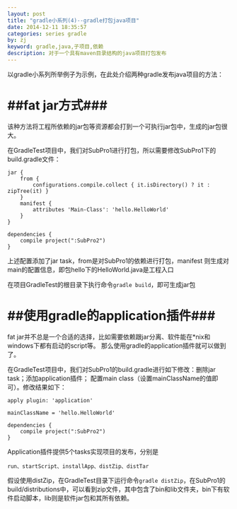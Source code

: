 ```yaml
---
layout: post
title: "gradle小系列(4)--gradle打包java项目"
date: 2014-12-11 18:35:57
categories: series gradle
by: zj
keyword: gradle,java,子项目,依赖
description: 对于一个具有maven目录结构的java项目打包发布
---
```

以gradle小系列所举例子为示例，在此处介绍两种gradle发布java项目的方法：

# ##fat jar方式###

该种方法将工程所依赖的jar包等资源都会打到一个可执行jar包中，生成的jar包很大。

在GradleTest项目中，我们对SubPro1进行打包，所以需要修改SubPro1下的build.gradle文件：
	
	jar {
		from { 
			configurations.compile.collect { it.isDirectory() ? it : zipTree(it) } 
		}
		manifest {
			attributes 'Main-Class': 'hello.HelloWorld'
		}
	}

	dependencies {
		compile project(":SubPro2")
	}

上述配置添加了jar task，from是对SubPro1的依赖进行打包，manifest 则生成对main的配置信息，即包hello下的HelloWorld.java是工程入口

在项目GradleTest的根目录下执行命令`gradle build`，即可生成jar包

# ##使用gradle的application插件###

fat jar并不总是一个合适的选择，比如需要依赖跟jar分离、软件能在*nix和windows下都有启动的script等。
那么使用gradle的application插件就可以做到了。

在GradleTest项目中，我们对SubPro1的build.gradle进行如下修改：删除jar task；添加application插件；
配置main class（设置mainClassName的值即可）。修改结果如下：

	apply plugin: 'application'

	mainClassName = 'hello.HelloWorld'

	dependencies {
		compile project(":SubPro2")
	}

Application插件提供5个tasks实现项目的发布，分别是

	run、startScript、installApp、distZip、distTar

假设使用distZip，在GradleTest目录下运行命令`gradle distZip`，在SubPro1的build/distributions中，可以看到zip文件，其中包含了bin和lib文件夹，bin下有软件启动脚本，lib则是软件jar包和其所有依赖。
